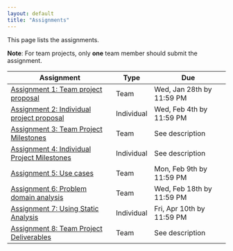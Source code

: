 ```yaml
---
layout: default
title: "Assignments"
---
```


This page lists the assignments.

**Note**: For team projects, only **one** team member should submit the assignment.

Assignment | Type | Due
---------- | ---- | ---
[Assignment 1: Team project proposal](assign01.html) | Team | Wed, Jan 28th by 11:59 PM
[Assignment 2: Individual project proposal](assign02.html) | Individual | Wed, Feb 4th by 11:59 PM
[Assignment 3: Team Project Milestones](assign03.html) | Team | See description
[Assignment 4: Individual Project Milestones](assign04.html) | Individual | See description
[Assignment 5: Use cases](assign05.html) | Team | Mon, Feb 9th by 11:59 PM
[Assignment 6: Problem domain analysis](assign06.html) | Team | Wed, Feb 18th by 11:59 PM
[Assignment 7: Using Static Analysis](assign07.html) | Individual | Fri, Apr 10th by 11:59 PM
[Assignment 8: Team Project Deliverables](assign08.html) | Team | See description
